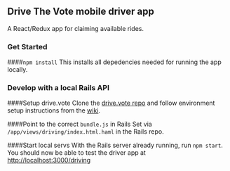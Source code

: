 ## Drive The Vote mobile driver app

A React/Redux app for claiming available rides.

### Get Started
####`npm install`
This installs all depedencies needed for running the app locally.


### Develop with a local Rails API
####Setup drive.vote
Clone the [drive.vote repo](https://github.com/devprogress/drive.vote) and follow environment setup instructions from the [wiki](https://github.com/devprogress/drive.vote/wiki/Dev-environment-setup).

####Point to the correct `bundle.js` in Rails
Set via `/app/views/driving/index.html.haml` in the Rails repo.

####Start local servs
With the Rails server already running, run `npm start`. You should now be able to test the driver app at [http://localhost:3000/driving](http://localhost:3000/driving)




